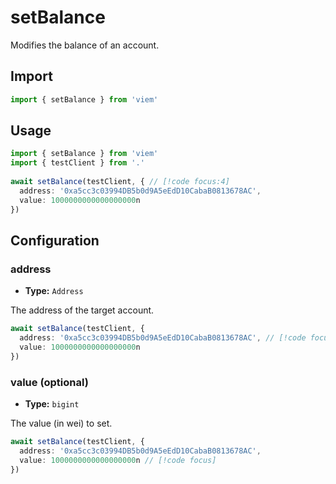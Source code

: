 # setBalance

Modifies the balance of an account.

## Import 

```ts
import { setBalance } from 'viem'
```

## Usage

```ts
import { setBalance } from 'viem'
import { testClient } from '.'
 
await setBalance(testClient, { // [!code focus:4]
  address: '0xa5cc3c03994DB5b0d9A5eEdD10CabaB0813678AC',
  value: 1000000000000000000n
})
```

## Configuration

### address

- **Type:** `Address`

The address of the target account.

```ts
await setBalance(testClient, {
  address: '0xa5cc3c03994DB5b0d9A5eEdD10CabaB0813678AC', // [!code focus]
  value: 1000000000000000000n
})
```

### value (optional)

- **Type:** `bigint`

The value (in wei) to set.

```ts
await setBalance(testClient, {
  address: '0xa5cc3c03994DB5b0d9A5eEdD10CabaB0813678AC',
  value: 1000000000000000000n // [!code focus]
})
```
